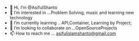 - 👋 Hi, I’m @AsifulShanto
- 👀 I’m interested in ...Problem Solving, music and learning new technology
- 🌱 I’m currently learning .. API,Container, Learning by Project;
- 💞️ I’m looking to collaborate on ...OpenSourceProjects
- 📫 How to reach me ... asifulislamshanto@gmail.com
